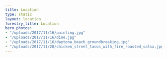 ```yaml
---
title: Location
type: static
layout: location
forestry_title: Location
hero_photos:
- "/uploads/2017/11/16/painting.jpg"
- "/uploads/2017/11/16/dine.jpg"
- "/uploads/2017/11/16/daytona_beach_groundbreaking.jpg"
- "/uploads/2017/11/20/chicken_street_tacos_with_fire_roasted_salsa.jpg"
---
```

